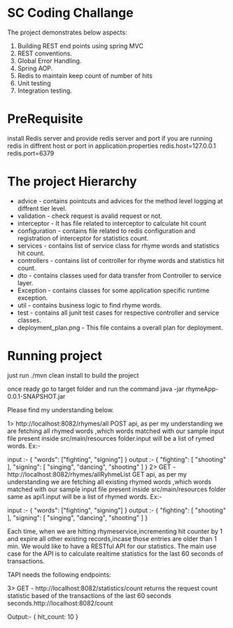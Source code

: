 SC Coding Challange
================================
The project demonstrates below aspects:
1. Building REST end points using spring MVC
2. REST conventions.
3. Global Error Handling.
6. Spring AOP.
7. Redis to maintain keep count of number of hits
8. Unit testing
9. Integration testing.

PreRequisite
==============
install Redis server and provide redis server and port if you are running redis in diffrent host or port in application.properties
redis.host=127.0.0.1
redis.port=6379

The project Hierarchy
=======================
- advice - contains pointcuts and advices for the method level logging at diffrent tier level.
- validation - check request is avalid request or not.
- interceptor - It has file related to interceptor to calculate hit count
- configuration - contains file related to redis configuration and registration of interceptor for statistics count.
- services - contains list of service class for rhyme words and statistics hit count.
- controllers - contains list of controller for rhyme words and statistics hit count.
- dto - contains classes used for data transfer from Controller to service layer.
- Exception - contains classes for some application specific runtime exception.
- util - contains business logic to find rhyme words.
- test - contains all junit test cases for respective controller and service classes.
- deployment_plan.png - This file contains a overall plan for deployment.

Running project
======================
just run ./mvn clean install to build the project

once ready go to target folder and run the command java -jar rhymeApp-0.0.1-SNAPSHOT.jar

Please find my understanding below.


1> http://localhost:8082/rhymes/all
 POST  api, as per my understanding we are fetching all rhymed words ,which words matched with our sample input file present inside src/main/resources folder.input will be a list of rymed words.
 Ex:-
 
input :- 
 {
  "words": ["fighting", "signing"]
 }
 output :- 
 {
    "fighting": [
        "shooting"
    ],
    "signing": [
        "singing",
        "dancing",
        "shooting"
    ]
}
2> GET -  http://localhost:8082/rhymes/allRyhmeList
 GET  api, as per my understanding we are fetching all existing rhymed words ,which words matched with our sample input file present inside src/main/resources folder same as api1.input will be a list of rhymed words.
 Ex:-
 
input :- 
 {
  "words": ["fighting", "signing"]
 }
 output :- 
 {
    "fighting": [
        "shooting"
    ],
    "signing": [
        "singing",
        "dancing",
        "shooting"
    ]
}


Each time, when  we are hitting rhymeservice,incrementing hit counter by 1 and expire all other existing records,incase those entries are older than 1 min.
We would like to have a RESTful API for our statistics. The main use case for the API is to calculate realtime statistics for the last 60 seconds of transactions.

TAPI needs the following endpoints:

3> GET - http://localhost:8082/statistics/count
returns the request count  statistic based of the transactions of the last 60 seconds
seconds.http://localhost:8082/count

Output:-
{
hit_count: 10
}

